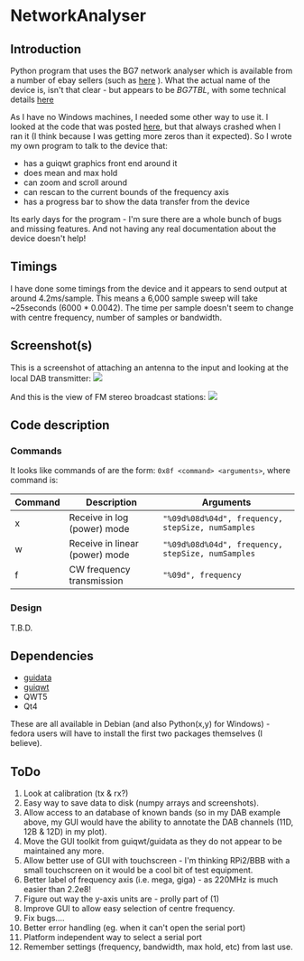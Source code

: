 # NetworkAnalyser 

## Introduction
Python program that uses the BG7 network analyser which is available from a number of ebay sellers (such as
[here](http://www.ebay.co.uk/itm/35MHz-4-4GHz-USB-SMA-Source-Signal-Generator-Simple-Spectrum-Analyzer-35M-4-4G-/311103521591)
 ). What the actual name of the device is, isn't that clear - but appears to be *BG7TBL*, with some technical details 
[here](http://www.dalbert.net/?p=219)


As I have no Windows machines, I needed some other way to use it. I
looked at the code that was posted
[here](https://github.com/DoYouKnow/BG7TBL_Reader), but that always
crashed when I ran it (I think because I was getting more zeros than
it expected).  So I wrote my own program to talk to the device that:


* has a guiqwt graphics front end around it
* does mean and max hold
* can zoom and scroll around
* can rescan to the current bounds of the frequency axis
* has a progress bar to show the data transfer from the device

Its early days for the program - I'm sure there are a whole bunch of
bugs and missing features. And not having any real documentation about the
device doesn't help!

## Timings

I have done some timings from the device and it appears to send output
at around 4.2ms/sample. This means a 6,000 sample sweep will take
~25seconds (6000 * 0.0042).  The time per sample doesn't seem to
change with centre frequency, number of samples or bandwidth.

## Screenshot(s)

This is a screenshot of attaching an antenna to the input and looking at the local DAB transmitter:
![](https://github.com/darkstar007/NetworkAnalyser/blob/master/doc/screenshots/netan_screen1.jpg)

And this is the view of FM stereo broadcast stations:
![](https://github.com/darkstar007/NetworkAnalyser/blob/master/doc/screenshots/netan_screen2.jpg)


## Code description

### Commands
It looks like commands of are the form: `0x8f <command> <arguments>`, where command is:

| Command | Description | Arguments |
|---------|-------------|---------------------------|
|    x    | Receive in log (power) mode    | `"%09d%08d%04d", frequency, stepSize, numSamples` |
|    w    | Receive in linear (power) mode | `"%09d%08d%04d", frequency, stepSize, numSamples` |
|    f    | CW frequency transmission | `"%09d", frequency` |

### Design
T.B.D.

## Dependencies

* [guidata](https://code.google.com/p/guidata/)
* [guiqwt](https://code.google.com/p/guiqwt/) 
* QWT5
* Qt4

These are all available in Debian (and also Python(x,y) for Windows) -
fedora users will have to install the first two packages themselves (I believe).

## ToDo

1. Look at calibration (tx & rx?)
2. Easy way to save data to disk (numpy arrays and screenshots).
3. Allow access to an database of known bands (so in my DAB example above, my GUI would have the
ability to annotate the DAB channels (11D, 12B & 12D) in my plot).
4. Move the GUI toolkit from guiqwt/guidata as they do not appear to be maintained any more.
5. Allow better use of GUI with touchscreen - I'm thinking RPi2/BBB with a small touchscreen on it would be a cool bit of test equipment.
6. Better label of frequency axis (i.e. mega, giga) - as 220MHz is much easier than 2.2e8!
7. Figure out way the y-axis units are - prolly part of (1)
8. Improve GUI to allow easy selection of centre frequency.
9. Fix bugs....
10. Better error handling (eg. when it can't open the serial port)
11. Platform independent way to select a serial port
12. Remember settings (frequency, bandwidth, max hold, etc) from last use.


